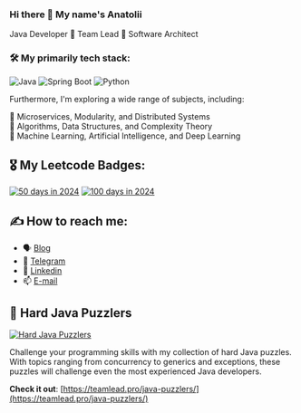 ### Hi there 👋 My name's Anatolii

Java Developer 🔹 Team Lead 🔹 Software Architect

### 🛠 My primarily tech stack:

![Java](https://img.shields.io/badge/Java-ED8B00?style=for-the-badge&logo=openjdk&logoColor=white)
![Spring Boot](https://img.shields.io/badge/Spring-6DB33F?style=for-the-badge&logo=spring&logoColor=white)
![Python](https://img.shields.io/badge/Python-3776AB?style=for-the-badge&logo=python&logoColor=white)

Furthermore, I'm exploring a wide range of subjects, including:

🔹 Microservices, Modularity, and Distributed Systems \
🔹 Algorithms, Data Structures, and Complexity Theory \
🔹 Machine Learning, Artificial Intelligence, and Deep Learning

## 🎖 My Leetcode Badges:

[![50 days in 2024](https://assets.leetcode.com/static_assets/marketing/2024-50-lg.png)](https://leetcode.com/u/teamlead/)
[![100 days in 2024](https://assets.leetcode.com/static_assets/marketing/2024-100-lg.png)](https://leetcode.com/u/teamlead/)

## ✍ How to reach me: 

- 🗣 [Blog](https://teamlead.pro)
- 📲 [Telegram](https://t.me/teamlead_pro)
- 🔗 [Linkedin](https://www.linkedin.com/in/x25ru/)
- 📫 [E-mail](mailto:hello@teamlead.pro)

## 🧩 Hard Java Puzzlers

[![Hard Java Puzzlers](https://teamlead.pro/java-puzzlers/puzzlers.png)](https://teamlead.pro/java-puzzlers/)

Challenge your programming skills with my collection of hard Java puzzles. With topics ranging from concurrency to generics and exceptions, these puzzles will challenge even the most experienced Java developers.

**Check it out**: [https://teamlead.pro/java-puzzlers/](https://teamlead.pro/java-puzzlers/)
